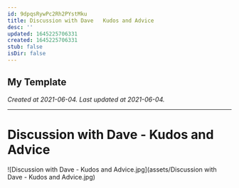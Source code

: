 ```yaml
---
id: 9dpqsRywPc2Rh2PYstMku
title: Discussion with Dave   Kudos and Advice
desc: ''
updated: 1645225706331
created: 1645225706331
stub: false
isDir: false
---
```

My Template
---

_Created at 2021-06-04._
_Last updated at 2021-06-04._




---

# Discussion with Dave - Kudos and Advice


![Discussion with Dave - Kudos and Advice.jpg](assets/Discussion with Dave - Kudos and Advice.jpg)

